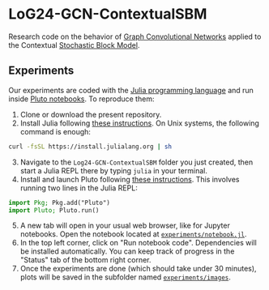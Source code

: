 # LoG24-GCN-ContextualSBM

Research code on the behavior of [Graph Convolutional Networks](https://en.wikipedia.org/wiki/Graph_neural_network#Graph_convolutional_network) applied to the Contextual [Stochastic Block Model](https://en.wikipedia.org/wiki/Stochastic_block_model).

## Experiments

Our experiments are coded with the [Julia programming language](https://julialang.org/downloads/) and run inside [Pluto notebooks](https://plutojl.org/). To reproduce them:

1. Clone or download the present repository.
2. Install Julia following [these instructions](https://julialang.org/downloads/). On Unix systems, the following command is enough:
```bash
curl -fsSL https://install.julialang.org | sh
```
3. Navigate to the `Log24-GCN-ContextualSBM` folder you just created, then start a Julia REPL there by typing `julia` in your terminal.
4. Install and launch Pluto following [these instructions](https://plutojl.org/#install). This involves running two lines in the Julia REPL:

```julia
import Pkg; Pkg.add("Pluto")
import Pluto; Pluto.run()
```
5. A new tab will open in your usual web browser, like for Jupyter notebooks. Open the notebook located at [`experiments/notebook.jl`](./experiments/notebook.jl).
6. In the top left corner, click on "Run notebook code". Dependencies will be installed automatically. You can keep track of progress in the "Status" tab of the bottom right corner.
7. Once the experiments are done (which should take under 30 minutes), plots will be saved in the subfolder named [`experiments/images`](./experiments/images/).
